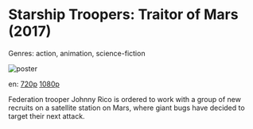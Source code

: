 # Starship Troopers: Traitor of Mars (2017)

Genres: action, animation, science-fiction

![poster](http://image.tmdb.org/t/p/w500/dzqEq8Jbvb5SYGoYPqLyIRrt6Cm.jpg)

en:
  [720p](magnet:?xt=urn:btih:EEA4405012351BBBDDA2AD26946690F88F769C0C&tr=udp://glotorrents.pw:6969/announce&tr=udp://tracker.opentrackr.org:1337/announce&tr=udp://torrent.gresille.org:80/announce&tr=udp://tracker.openbittorrent.com:80&tr=udp://tracker.coppersurfer.tk:6969&tr=udp://tracker.leechers-paradise.org:6969&tr=udp://p4p.arenabg.ch:1337&tr=udp://tracker.internetwarriors.net:1337)
  [1080p](magnet:?xt=urn:btih:83DC8D46CF20F7807599BABF7960C09DE73B5E4D&tr=udp://glotorrents.pw:6969/announce&tr=udp://tracker.opentrackr.org:1337/announce&tr=udp://torrent.gresille.org:80/announce&tr=udp://tracker.openbittorrent.com:80&tr=udp://tracker.coppersurfer.tk:6969&tr=udp://tracker.leechers-paradise.org:6969&tr=udp://p4p.arenabg.ch:1337&tr=udp://tracker.internetwarriors.net:1337)
  


Federation trooper Johnny Rico is ordered to work with a group of new recruits on a satellite station on Mars, where giant bugs have decided to target their next attack.